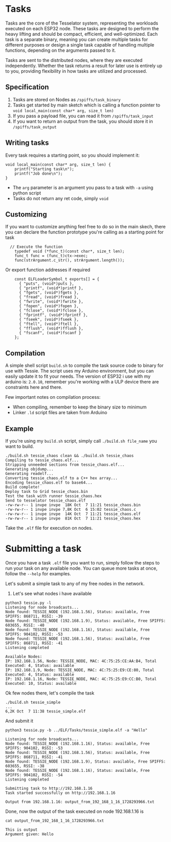 # Tasks

Tasks are the core of the Tesselator system, representing the workloads executed on each ESP32 node. These tasks are designed to perform the heavy lifting and should be compact, efficient, and well-optimized. Each task is a separate binary, meaning you can create multiple tasks for different purposes or design a single task capable of handling multiple functions, depending on the arguments passed to it.

Tasks are sent to the distributed nodes, where they are executed independently. Whether the task returns a result for later use is entirely up to you, providing flexibility in how tasks are utilized and processed.

## Specification

1. Tasks are stored on Nodes as `/spiffs/task_binary`
2. Tasks get started by main sketch which is calling a function pointer to ```void local_main(const char* arg, size_t len)```
3. If you pass a payload file, you can read it from  `/spiffs/task_input`
4. If you want to return an output from the task, you should store it in `/spiffs/task_output`



## Writing tasks

Every task requires a starting point, so you should implement it:

```
void local_main(const char* arg, size_t len) {
    printf("Starting task\n");
    printf("Job done\n");
}
```

- The `arg` parameter is an argument you pass to a task with `-a` using python script
- Tasks do not return any ret code, simply `void`


## Customizing

If you want to customize anything feel free to do so in the main skech,
there you can declare the function prototype you're calling as a starting point for task

```
  // Execute the function
    typedef void (*func_t)(const char*, size_t len);
    func_t func = (func_t)ctx->exec;
    func(strArgument.c_str(), strArgument.length());
```

Or export function addresses if required

```
    const ELFLoaderSymbol_t exports[] = {
      { "puts", (void*)puts },
      { "printf", (void*)printf },
      { "fgets", (void*)fgets },
      { "fread", (void*)fread },
      { "fwrite", (void*)fwrite },
      { "fopen", (void*)fopen },
      { "fclose", (void*)fclose },
      { "fprintf", (void*)fprintf },
      { "fseek", (void*)fseek },
      { "ftell", (void*)ftell },
      { "fflush", (void*)fflush },
      { "fscanf", (void*)fscanf }
    };
```



## Compilation


A simple shell script `build.sh` to compile the task source code to binary for use with Tessie.
The script uses my Arduino environment, but you can easily update it to fit your needs.
The version of ESP32 i use with my arduino is: `2.0.10`, remember you're working with a ULP device there are constraints here and there.

Few important notes on compilation process:

- When compiling, remember to keep the binary size to minimum
- Linker `.ld` script files are taken from Arduino

## Example

If you're using my `build.sh` script, simply call `./build.sh file_name` you want to build.

```
./build.sh tessie_chaos clean && ./build.sh tessie_chaos
Compiling to tessie_chaos.elf...
Stripping unneeded sections from tessie_chaos.elf...
Generating objdump...
Generating readelf...
Converting tessie_chaos.elf to a C++ hex array...
Encoding tessie_chaos.elf to base64...
Build complete!
Deploy task to Grid tessie_chaos.bin
Test the task with runner tessie_chaos.hex
Send to tesselator tessie_chaos.elf
-rw-rw-r-- 1 invpe invpe  18K Oct  7 11:21 tessie_chaos.bin
-rw-rw-r-- 1 invpe invpe 7,8K Oct  6 15:02 tessie_chaos.c
-rw-rw-r-- 1 invpe invpe  14K Oct  7 11:21 tessie_chaos.elf
-rw-rw-r-- 1 invpe invpe  81K Oct  7 11:21 tessie_chaos.hex
```

Take the `.elf` file for execution on nodes.

# Submitting a task

Once you have a task `.elf` file you want to run, simply follow the steps to run your task on any available node.
You can queue more tasks at once, follow the `--help` for examples.

Let's submit a simple task to any of my free nodes in the network.

1. Let's see what nodes i have available

```
python3 tessie.py -l
Listening for node broadcasts...
Node found: TESSIE_NODE (192.168.1.56), Status: available, Free SPIFFS: 868711, RSSI: -39
Node found: TESSIE_NODE (192.168.1.9), Status: available, Free SPIFFS: 603655, RSSI: -40
Node found: TESSIE_NODE (192.168.1.16), Status: available, Free SPIFFS: 904102, RSSI: -53
Node found: TESSIE_NODE (192.168.1.56), Status: available, Free SPIFFS: 868711, RSSI: -41
Listening completed

Available Nodes:
IP: 192.168.1.56, Node: TESSIE_NODE, MAC: 4C:75:25:CE:AA:B4, Total Executed: 4, Status: available
IP: 192.168.1.9, Node: TESSIE_NODE, MAC: 4C:75:25:E9:CE:80, Total Executed: 4, Status: available
IP: 192.168.1.16, Node: TESSIE_NODE, MAC: 4C:75:25:E9:CC:B0, Total Executed: 10, Status: available
```

Ok few nodes there, let's compile the task

```
./build.sh tessie_simple
...
6,2K Oct  7 11:38 tessie_simple.elf
```

And submit it

```
python3 tessie.py -b ../ELF/Tasks/tessie_simple.elf -a "Hello"

Listening for node broadcasts...
Node found: TESSIE_NODE (192.168.1.16), Status: available, Free SPIFFS: 904102, RSSI: -53
Node found: TESSIE_NODE (192.168.1.56), Status: available, Free SPIFFS: 868711, RSSI: -41
Node found: TESSIE_NODE (192.168.1.9), Status: available, Free SPIFFS: 603655, RSSI: -38
Node found: TESSIE_NODE (192.168.1.16), Status: available, Free SPIFFS: 904102, RSSI: -54
Listening completed

Submitting task to http://192.168.1.16
Task started successfully on http://192.168.1.16

Output from 192.168.1.16: output_from_192_168_1_16_1728293966.txt
```

Done, now the output of the task executed on node 192.168.1.16 is

```
cat output_from_192_168_1_16_1728293966.txt

This is output
Argument given: Hello
```






